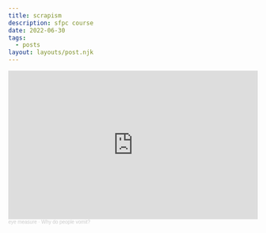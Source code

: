 ```yaml
---
title: scrapism
description: sfpc course
date: 2022-06-30
tags:
  - posts
layout: layouts/post.njk
---
```


<iframe width="100%" height="300" scrolling="no" frameborder="no" allow="autoplay" src="https://w.soundcloud.com/player/?url=https%3A//api.soundcloud.com/tracks/1270677667%3Fsecret_token%3Ds-dS3qhtinbZm&color=%23ff5500&auto_play=false&hide_related=false&show_comments=true&show_user=true&show_reposts=false&show_teaser=true&visual=true"></iframe><div style="font-size: 10px; color: #cccccc;line-break: anywhere;word-break: normal;overflow: hidden;white-space: nowrap;text-overflow: ellipsis; font-family: Interstate,Lucida Grande,Lucida Sans Unicode,Lucida Sans,Garuda,Verdana,Tahoma,sans-serif;font-weight: 100;"><a href="https://soundcloud.com/eyemeasure" title="eye measure" target="_blank" style="color: #cccccc; text-decoration: none;">eye measure</a> · <a href="https://soundcloud.com/eyemeasure/why-do-people-vomit/s-dS3qhtinbZm" title="Why do people vomit?" target="_blank" style="color: #cccccc; text-decoration: none;">Why do people vomit?</a></div>